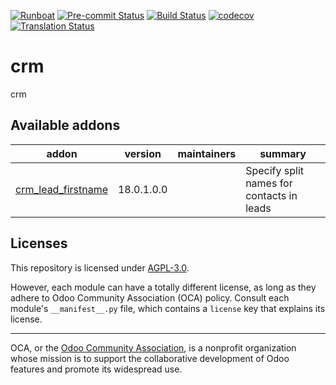 
[![Runboat](https://img.shields.io/badge/runboat-Try%20me-875A7B.png)](https://runboat.odoo-community.org/builds?repo=OCA/crm&target_branch=18.0)
[![Pre-commit Status](https://github.com/OCA/crm/actions/workflows/pre-commit.yml/badge.svg?branch=18.0)](https://github.com/OCA/crm/actions/workflows/pre-commit.yml?query=branch%3A18.0)
[![Build Status](https://github.com/OCA/crm/actions/workflows/test.yml/badge.svg?branch=18.0)](https://github.com/OCA/crm/actions/workflows/test.yml?query=branch%3A18.0)
[![codecov](https://codecov.io/gh/OCA/crm/branch/18.0/graph/badge.svg)](https://codecov.io/gh/OCA/crm)
[![Translation Status](https://translation.odoo-community.org/widgets/crm-18-0/-/svg-badge.svg)](https://translation.odoo-community.org/engage/crm-18-0/?utm_source=widget)

<!-- /!\ do not modify above this line -->

# crm

crm

<!-- /!\ do not modify below this line -->

<!-- prettier-ignore-start -->

[//]: # (addons)

Available addons
----------------
addon | version | maintainers | summary
--- | --- | --- | ---
[crm_lead_firstname](crm_lead_firstname/) | 18.0.1.0.0 |  | Specify split names for contacts in leads

[//]: # (end addons)

<!-- prettier-ignore-end -->

## Licenses

This repository is licensed under [AGPL-3.0](LICENSE).

However, each module can have a totally different license, as long as they adhere to Odoo Community Association (OCA)
policy. Consult each module's `__manifest__.py` file, which contains a `license` key
that explains its license.

----
OCA, or the [Odoo Community Association](http://odoo-community.org/), is a nonprofit
organization whose mission is to support the collaborative development of Odoo features
and promote its widespread use.
